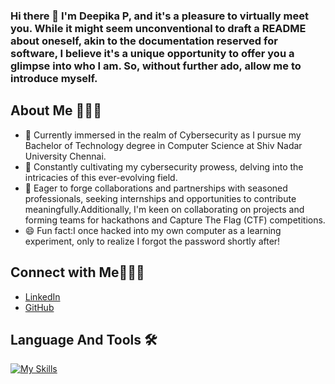 ### Hi there 👋 I'm Deepika P, and it's a pleasure to virtually meet you. While it might seem unconventional to draft a README about oneself, akin to the documentation reserved for software, I believe it's a unique opportunity to offer you a glimpse into who I am. So, without further ado, allow me to introduce myself.

## About Me 🙋🏻‍♀

- 🔭 Currently immersed in the realm of Cybersecurity as I pursue my Bachelor of Technology degree in Computer Science at Shiv Nadar University Chennai.
- 🌱 Constantly cultivating my cybersecurity prowess, delving into the intricacies of this ever-evolving field.
- 👯 Eager to forge collaborations and partnerships with seasoned professionals, seeking internships and opportunities to contribute meaningfully.Additionally, I'm keen on collaborating on projects and forming teams for hackathons and Capture The Flag (CTF) competitions.
- 😄 Fun fact:I once hacked into my own computer as a learning experiment, only to realize I forgot the password shortly after!

## Connect with Me🙋🏻‍♀

- [LinkedIn](https://www.linkedin.com/in/deepika-p-5a053a258/)
- [GitHub](https://github.com/deepuzz11)

## Language And Tools 🛠️

[![My Skills](https://skillicons.dev/icons?i=py,java,c,html,css,js,php,kali,ubuntu,windows,git,github,visualstudio,pycharm,eclipse,mysql,mongodb,sqlite,nodejs,expressjs,aws,azure,gcp)](https://skillicons.dev)
